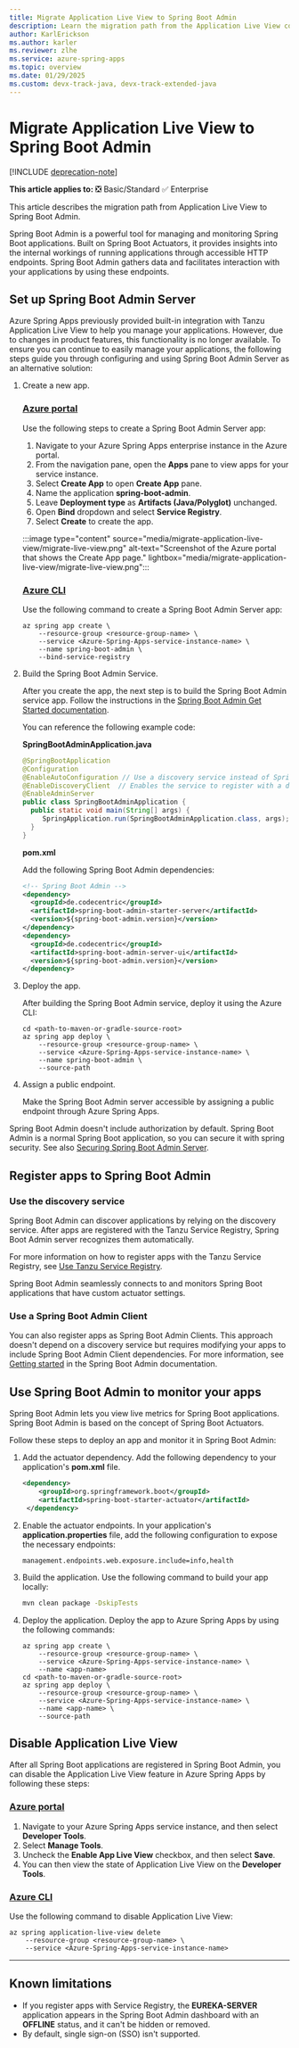 ```yaml
---
title: Migrate Application Live View to Spring Boot Admin
description: Learn the migration path from the Application Live View component to self-hosted Spring Boot Admin.
author: KarlErickson
ms.author: karler
ms.reviewer: zlhe
ms.service: azure-spring-apps
ms.topic: overview
ms.date: 01/29/2025
ms.custom: devx-track-java, devx-track-extended-java
---
```


# Migrate Application Live View to Spring Boot Admin

[!INCLUDE [deprecation-note](../includes/deprecation-note.md)]

**This article applies to:** ❎ Basic/Standard ✅ Enterprise

This article describes the migration path from Application Live View to Spring Boot Admin.

Spring Boot Admin is a powerful tool for managing and monitoring Spring Boot applications. Built on Spring Boot Actuators, it provides insights into the internal workings of running applications through accessible HTTP endpoints. Spring Boot Admin gathers data and facilitates interaction with your applications by using these endpoints.

## Set up Spring Boot Admin Server

Azure Spring Apps previously provided built-in integration with Tanzu Application Live View to help you manage your applications. However, due to changes in product features, this functionality is no longer available. To ensure you can continue to easily manage your applications, the following steps guide you through configuring and using Spring Boot Admin Server as an alternative solution:

1. Create a new app.

   ### [Azure portal](#tab/Portal)

   Use the following steps to create a Spring Boot Admin Server app:

   1. Navigate to your Azure Spring Apps enterprise instance in the Azure portal.
   1. From the navigation pane, open the **Apps** pane to view apps for your service instance.
   1. Select **Create App** to open **Create App** pane.
   1. Name the application **spring-boot-admin**.
   1. Leave **Deployment type** as **Artifacts (Java/Polyglot)** unchanged.
   1. Open **Bind** dropdown and select **Service Registry**.
   1. Select **Create** to create the app.

   :::image type="content" source="media/migrate-application-live-view/migrate-live-view.png" alt-text="Screenshot of the Azure portal that shows the Create App page." lightbox="media/migrate-application-live-view/migrate-live-view.png":::

   ### [Azure CLI](#tab/Azure-CLI)

   Use the following command to create a Spring Boot Admin Server app:

   ```azurecli
   az spring app create \
       --resource-group <resource-group-name> \
       --service <Azure-Spring-Apps-service-instance-name> \
       --name spring-boot-admin \
       --bind-service-registry
   ```

1. Build the Spring Boot Admin Service.

   After you create the app, the next step is to build the Spring Boot Admin service app. Follow the instructions in the [Spring Boot Admin Get Started documentation](https://docs.spring-boot-admin.com/3.4.1/getting-started.html).

   You can reference the following example code:

   **SpringBootAdminApplication.java**

   ```java
   @SpringBootApplication
   @Configuration
   @EnableAutoConfiguration // Use a discovery service instead of Spring Boot Admin Clinet. The rest is done by our AutoConfiguration.
   @EnableDiscoveryClient  // Enables the service to register with a discovery service
   @EnableAdminServer
   public class SpringBootAdminApplication {
     public static void main(String[] args) {
        SpringApplication.run(SpringBootAdminApplication.class, args);
     }
   }
   ```
  
   **pom.xml**
  
   Add the following Spring Boot Admin dependencies:
  
   ```xml
   <!-- Spring Boot Admin -->
   <dependency>
     <groupId>de.codecentric</groupId>
     <artifactId>spring-boot-admin-starter-server</artifactId>
     <version>${spring-boot-admin.version}</version>
   </dependency>
   <dependency>
     <groupId>de.codecentric</groupId>
     <artifactId>spring-boot-admin-server-ui</artifactId>
     <version>${spring-boot-admin.version}</version>
   </dependency>
   ```

1. Deploy the app.

   After building the Spring Boot Admin service, deploy it using the Azure CLI:

   ```azurecli
   cd <path-to-maven-or-gradle-source-root>
   az spring app deploy \
       --resource-group <resource-group-name> \
       --service <Azure-Spring-Apps-service-instance-name> \
       --name spring-boot-admin \
       --source-path
   ```

1. Assign a public endpoint.

   Make the Spring Boot Admin server accessible by assigning a public endpoint through Azure Spring Apps.

Spring Boot Admin doesn't include authorization by default. Spring Boot Admin is a normal Spring Boot application, so you can secure it with spring security. See also [Securing Spring Boot Admin Server](https://docs.spring-boot-admin.com/3.4.1/security.html).

## Register apps to Spring Boot Admin

### Use the discovery service

Spring Boot Admin can discover applications by relying on the discovery service. After apps are registered with the Tanzu Service Registry, Spring Boot Admin server recognizes them automatically.

For more information on how to register apps with the Tanzu Service Registry, see [Use Tanzu Service Registry](../enterprise/how-to-enterprise-service-registry.md).

Spring Boot Admin seamlessly connects to and monitors Spring Boot applications that have custom actuator settings.

### Use a Spring Boot Admin Client

You can also register apps as Spring Boot Admin Clients. This approach doesn't depend on a discovery service but requires modifying your apps to include Spring Boot Admin Client dependencies. For more information, see [Getting started](https://docs.spring-boot-admin.com/3.4.1/getting-started.html) in the Spring Boot Admin documentation.

## Use Spring Boot Admin to monitor your apps

Spring Boot Admin lets you view live metrics for Spring Boot applications. Spring Boot Admin is based on the concept of Spring Boot Actuators.

Follow these steps to deploy an app and monitor it in Spring Boot Admin:

1. Add the actuator dependency. Add the following dependency to your application's **pom.xml** file.

   ```xml
   <dependency>
       <groupId>org.springframework.boot</groupId>
       <artifactId>spring-boot-starter-actuator</artifactId>
    </dependency>
   ```

1. Enable the actuator endpoints. In your application's **application.properties** file, add the following configuration to expose the necessary endpoints:

   ```properties
   management.endpoints.web.exposure.include=info,health
   ```

1. Build the application. Use the following command to build your app locally:

   ```bash
   mvn clean package -DskipTests
   ```

1. Deploy the application. Deploy the app to Azure Spring Apps by using the following commands:

   ```azurecli
   az spring app create \
       --resource-group <resource-group-name> \
       --service <Azure-Spring-Apps-service-instance-name> \
       --name <app-name>
   cd <path-to-maven-or-gradle-source-root>
   az spring app deploy \
       --resource-group <resource-group-name> \
       --service <Azure-Spring-Apps-service-instance-name> \
       --name <app-name> \
       --source-path
   ```

## Disable Application Live View

After all Spring Boot applications are registered in Spring Boot Admin, you can disable the Application Live View feature in Azure Spring Apps by following these steps:

### [Azure portal](#tab/Portal)

1. Navigate to your Azure Spring Apps service instance, and then select **Developer Tools**.
1. Select **Manage Tools**.
1. Uncheck the **Enable App Live View** checkbox, and then select **Save**.
1. You can then view the state of Application Live View on the **Developer Tools**.

### [Azure CLI](#tab/Azure-CLI)

Use the following command to disable Application Live View:

```azurecli
az spring application-live-view delete
    --resource-group <resource-group-name> \
    --service <Azure-Spring-Apps-service-instance-name>
```

---

## Known limitations

- If you register apps with Service Registry, the **EUREKA-SERVER** application appears in the Spring Boot Admin dashboard with an **OFFLINE** status, and it can't be hidden or removed.
- By default, single sign-on (SSO) isn't supported.
